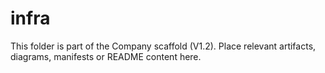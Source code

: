 # infra
This folder is part of the Company scaffold (V1.2).
Place relevant artifacts, diagrams, manifests or README content here.
